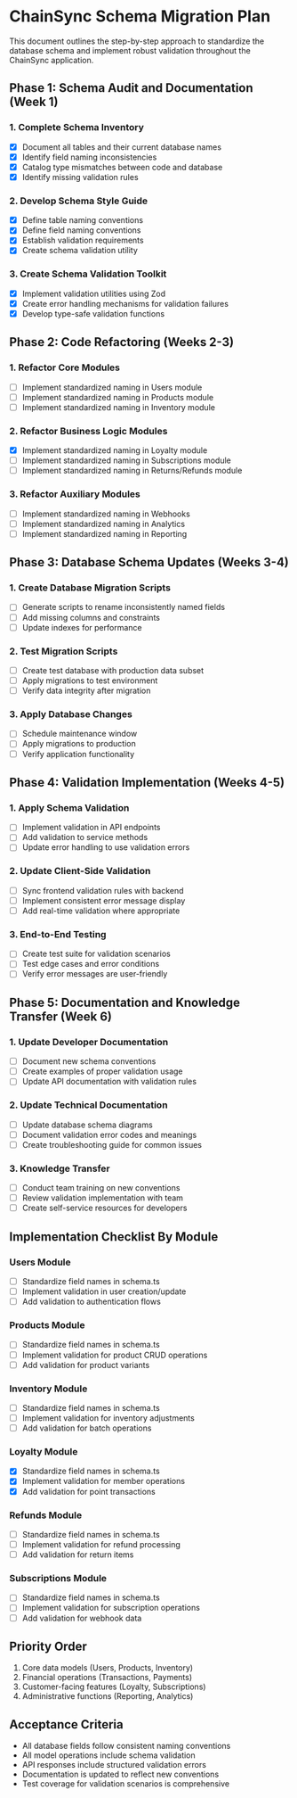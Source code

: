 # ChainSync Schema Migration Plan

This document outlines the step-by-step approach to standardize the database schema and implement robust validation throughout the ChainSync application.

## Phase 1: Schema Audit and Documentation (Week 1)

### 1. Complete Schema Inventory
- [x] Document all tables and their current database names
- [x] Identify field naming inconsistencies
- [x] Catalog type mismatches between code and database
- [x] Identify missing validation rules

### 2. Develop Schema Style Guide
- [x] Define table naming conventions
- [x] Define field naming conventions
- [x] Establish validation requirements
- [x] Create schema validation utility

### 3. Create Schema Validation Toolkit
- [x] Implement validation utilities using Zod
- [x] Create error handling mechanisms for validation failures
- [x] Develop type-safe validation functions

## Phase 2: Code Refactoring (Weeks 2-3)

### 1. Refactor Core Modules
- [ ] Implement standardized naming in Users module
- [ ] Implement standardized naming in Products module
- [ ] Implement standardized naming in Inventory module

### 2. Refactor Business Logic Modules
- [x] Implement standardized naming in Loyalty module
- [ ] Implement standardized naming in Subscriptions module
- [ ] Implement standardized naming in Returns/Refunds module

### 3. Refactor Auxiliary Modules
- [ ] Implement standardized naming in Webhooks
- [ ] Implement standardized naming in Analytics
- [ ] Implement standardized naming in Reporting

## Phase 3: Database Schema Updates (Weeks 3-4)

### 1. Create Database Migration Scripts
- [ ] Generate scripts to rename inconsistently named fields
- [ ] Add missing columns and constraints
- [ ] Update indexes for performance

### 2. Test Migration Scripts
- [ ] Create test database with production data subset
- [ ] Apply migrations to test environment
- [ ] Verify data integrity after migration

### 3. Apply Database Changes
- [ ] Schedule maintenance window
- [ ] Apply migrations to production
- [ ] Verify application functionality

## Phase 4: Validation Implementation (Weeks 4-5)

### 1. Apply Schema Validation
- [ ] Implement validation in API endpoints
- [ ] Add validation to service methods
- [ ] Update error handling to use validation errors

### 2. Update Client-Side Validation
- [ ] Sync frontend validation rules with backend
- [ ] Implement consistent error message display
- [ ] Add real-time validation where appropriate

### 3. End-to-End Testing
- [ ] Create test suite for validation scenarios
- [ ] Test edge cases and error conditions
- [ ] Verify error messages are user-friendly

## Phase 5: Documentation and Knowledge Transfer (Week 6)

### 1. Update Developer Documentation
- [ ] Document new schema conventions
- [ ] Create examples of proper validation usage
- [ ] Update API documentation with validation rules

### 2. Update Technical Documentation
- [ ] Update database schema diagrams
- [ ] Document validation error codes and meanings
- [ ] Create troubleshooting guide for common issues

### 3. Knowledge Transfer
- [ ] Conduct team training on new conventions
- [ ] Review validation implementation with team
- [ ] Create self-service resources for developers

## Implementation Checklist By Module

### Users Module
- [ ] Standardize field names in schema.ts
- [ ] Implement validation in user creation/update
- [ ] Add validation to authentication flows

### Products Module
- [ ] Standardize field names in schema.ts
- [ ] Implement validation for product CRUD operations
- [ ] Add validation for product variants

### Inventory Module
- [ ] Standardize field names in schema.ts
- [ ] Implement validation for inventory adjustments
- [ ] Add validation for batch operations

### Loyalty Module
- [x] Standardize field names in schema.ts
- [x] Implement validation for member operations
- [x] Add validation for point transactions

### Refunds Module
- [ ] Standardize field names in schema.ts
- [ ] Implement validation for refund processing
- [ ] Add validation for return items

### Subscriptions Module
- [ ] Standardize field names in schema.ts
- [ ] Implement validation for subscription operations
- [ ] Add validation for webhook data

## Priority Order
1. Core data models (Users, Products, Inventory)
2. Financial operations (Transactions, Payments)
3. Customer-facing features (Loyalty, Subscriptions)
4. Administrative functions (Reporting, Analytics)

## Acceptance Criteria
- All database fields follow consistent naming conventions
- All model operations include schema validation
- API responses include structured validation errors
- Documentation is updated to reflect new conventions
- Test coverage for validation scenarios is comprehensive
